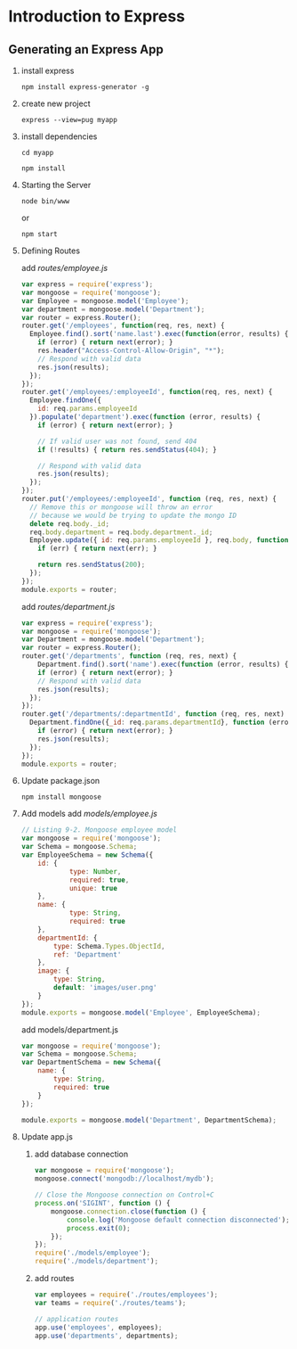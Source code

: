 # Introduction to Express
## Generating an Express App
1. install express
    ```shell
    npm install express-generator -g
    ```
1. create new project
    ```shell
    express --view=pug myapp
    ```
1. install dependencies
    ```shell
    cd myapp
    ```
    ```shell
    npm install
    ```
1. Starting the Server 
    ```shell
    node bin/www 
    ```
    or 
    ```shell
    npm start
    ```

1. Defining Routes
    
    add _routes/employee.js_
    ```javascript
    var express = require('express');
    var mongoose = require('mongoose');
    var Employee = mongoose.model('Employee');
    var department = mongoose.model('Department');
    var router = express.Router();
    router.get('/employees', function(req, res, next) {
      Employee.find().sort('name.last').exec(function(error, results) {
        if (error) { return next(error); }
        res.header("Access-Control-Allow-Origin", "*");
        // Respond with valid data
        res.json(results);
      });
    });
    router.get('/employees/:employeeId', function(req, res, next) {
      Employee.findOne({
        id: req.params.employeeId
      }).populate('department').exec(function (error, results) {
        if (error) { return next(error); }
    
        // If valid user was not found, send 404
        if (!results) { return res.sendStatus(404); }
    
        // Respond with valid data
        res.json(results);
      });
    });
    router.put('/employees/:employeeId', function (req, res, next) {
      // Remove this or mongoose will throw an error
      // because we would be trying to update the mongo ID
      delete req.body._id;
      req.body.department = req.body.department._id;
      Employee.update({ id: req.params.employeeId }, req.body, function (err, numberAffected, response) {
        if (err) { return next(err); }
    
        return res.sendStatus(200);
      });
    });
    module.exports = router;
    ```
    add _routes/department.js_
    ```javascript
    var express = require('express');
    var mongoose = require('mongoose');
    var Department = mongoose.model('Department');
    var router = express.Router();
    router.get('/departments', function (req, res, next) {
        Department.find().sort('name').exec(function (error, results) {
        if (error) { return next(error); }
        // Respond with valid data
        res.json(results);
      });
    });
    router.get('/departments/:departmentId', function (req, res, next) {
      Department.findOne({_id: req.params.departmentId}, function (error, results) {
        if (error) { return next(error); }
        res.json(results);
      });
    });
    module.exports = router;
    ```
        
1. Update package.json
    ```shell
    npm install mongoose
    ```
1. Add models
    add _models/employee.js_
    ```javascript
    // Listing 9-2. Mongoose employee model
    var mongoose = require('mongoose');
    var Schema = mongoose.Schema;
    var EmployeeSchema = new Schema({
        id: {
                type: Number,
                required: true,
                unique: true
        },
        name: {
                type: String,
                required: true
        }, 
        departmentId: {
            type: Schema.Types.ObjectId,
            ref: 'Department'
        },
        image: {
            type: String,
            default: 'images/user.png'
        }
    });
    module.exports = mongoose.model('Employee', EmployeeSchema);
    ```
    add models/department.js
    ```javascript
    var mongoose = require('mongoose');
    var Schema = mongoose.Schema;
    var DepartmentSchema = new Schema({
        name: {
            type: String,
            required: true
        }
    });
    
    module.exports = mongoose.model('Department', DepartmentSchema);
    ```
1. Update app.js
    1. add database connection 
        ```javascript
        var mongoose = require('mongoose');
        mongoose.connect('mongodb://localhost/mydb');
        
        // Close the Mongoose connection on Control+C
        process.on('SIGINT', function () {
            mongoose.connection.close(function () {
                console.log('Mongoose default connection disconnected');
                process.exit(0);
            });
        });
        require('./models/employee');
        require('./models/department');
        ```

    1. add routes
        ```javascript
        var employees = require('./routes/employees');
        var teams = require('./routes/teams');
        
        // application routes
        app.use('employees', employees);
        app.use('departments', departments);
    ```